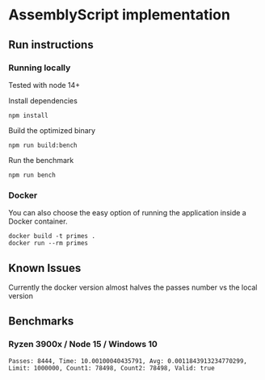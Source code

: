 # AssemblyScript implementation


## Run instructions

### Running locally

Tested with node 14+

Install dependencies
```
npm install
```

Build the optimized binary
```
npm run build:bench
```

Run the benchmark
```
npm run bench
```

### Docker

You can also choose the easy option of running the application inside a Docker container.

```
docker build -t primes .
docker run --rm primes
```

## Known Issues

Currently the docker version almost halves the passes number vs the local version

## Benchmarks

### Ryzen 3900x / Node 15 / Windows 10

```
Passes: 8444, Time: 10.00100040435791, Avg: 0.0011843913234770299, Limit: 1000000, Count1: 78498, Count2: 78498, Valid: true
```
